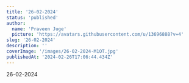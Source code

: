 ```yaml
---
title: '26-02-2024'
status: 'published'
author:
  name: 'Praveen Juge'
  picture: 'https://avatars.githubusercontent.com/u/13696888?v=4'
slug: '26-02-2024'
description: ''
coverImage: '/images/26-02-2024-M1OT.jpg'
publishedAt: '2024-02-26T17:06:44.434Z'
---
```


26-02-2024